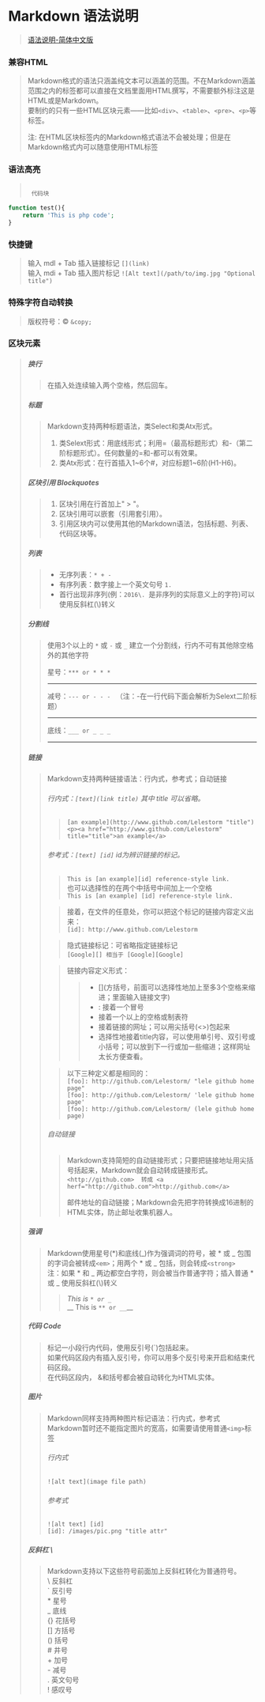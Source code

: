 # Markdown 语法说明
> [语法说明-简体中文版](http://wowubuntu.com/markdown/#list)

### 兼容HTML

> Markdown格式的语法只涵盖纯文本可以涵盖的范围。不在Markdown涵盖范围之内的标签都可以直接在文档里面用HTML撰写，不需要额外标注这是HTML或是Markdown。  
> 要制约的只有一些HTML区块元素——比如`<div>`、`<table>`、`<pre>`、`<p>`等标签。
> 
> 注: 在HTML区块标签内的Markdown格式语法不会被处理；但是在Markdown格式内可以随意使用HTML标签
> 
### 语法高亮
> 
> ```html   
>   
>  代码块   
> ```

```php
function test(){
    return 'This is php code';    
}
```

### 快捷键
> 输入 mdl + Tab 插入链接标记 `[](link)`  
> 输入 mdi + Tab 插入图片标记 `![Alt text](/path/to/img.jpg "Optional title")`
### 特殊字符自动转换
> 版权符号：&copy; `&copy;`
> 
### 区块元素
> ##### 换行
> >在插入处连续输入两个空格，然后回车。  
> ##### 标题
> > Markdown支持两种标题语法，类Select和类Atx形式。  
> > 1. 类Selext形式：用底线形式；利用=（最高标题形式）和-（第二阶标题形式）。任何数量的=和-都可以有效果。  
> > 2. 类Atx形式：在行首插入1~6个#，对应标题1~6阶(H1-H6)。
> ##### 区块引用 Blockquotes
> > 1. 区块引用在行首加上" > "。  
> > 2. 区块引用可以嵌套（引用套引用）。
> > 3. 引用区块内可以使用其他的Markdown语法，包括标题、列表、代码区块等。 
> ##### 列表  
> > * 无序列表：`* + -`
> > * 有序列表：数字接上一个英文句号 `1.`   
> > * 首行出现非序列(例：`2016\. `是非序列的实际意义上的字符)可以使用反斜杠(\\)转义  
> ##### 分割线
> > 使用3个以上的 `*` 或 `-` 或 `_` 建立一个分割线，行内不可有其他除空格外的其他字符  
> > 
> > 星号：`*** or * * *`
> > * * *  
> > 减号：`--- or - - - `  （注：-在一行代码下面会解析为Selext二阶标题）
> > 
> > ---
> > 底线：`___ or _ _ _`  
> > ___ _ _ 
> > 
> ##### 链接
> > Markdown支持两种链接语法：行内式，参考式；自动链接 
> > 
> > ###### 行内式：`[text](link title)` 其中 title 可以省略。
> > > `[an example](http://www.github.com/Lelestorm "title")`   
> > > `<p><a href="http://www.github.com/Lelestorm" title="title">an example</a>`
> > 
> > ###### 参考式：`[text] [id]` id为辨识链接的标记。   
> > > `This is [an example][id] reference-style link.`   
> > > 也可以选择性的在两个中括号中间加上一个空格   
> > > `This is [an example] [id] reference-style link.`   
> > 
> > > 接着，在文件的任意处，你可以把这个标记的链接内容定义出来：  
> > > `[id]: http://www.github.com/Lelestorm`   
> > 
> > > 隐式链接标记：可省略指定链接标记   
> > > `[Google][] 相当于 [Google][Google]`
> > 
> > > 链接内容定义形式：   
> > > > * \[](方括号，前面可以选择性地加上至多3个空格来缩进；里面输入链接文字)  
> > > > * : 接着一个冒号
> > > > * 接着一个以上的空格或制表符
> > > > * 接着链接的网址；可以用尖括号(<>)包起来   
> > > > * 选择性地接着title内容，可以使用单引号、双引号或小括号；可以放到下一行或加一些缩进；这样网址太长方便查看。
> >
> > > 以下三种定义都是相同的：   
> > > `[foo]: http://github.com/Lelestorm/ "lele github home  page"`   
> > > `[foo]: http://github.com/Lelestorm/ 'lele github home  page'`   
> > > `[foo]: http://github.com/Lelestorm/ (lele github home  page)`  
> > > 
> > ###### 自动链接
> > > Markdown支持简短的自动链接形式；只要把链接地址用尖括号括起来，Markdown就会自动转成链接形式。   
> > > `<http://github.com>  转成 <a herf="http://github.com">http://github.com</a>`   
> > > 
> > > 邮件地址的自动链接；Markdown会先把字符转换成16进制的HTML实体，防止邮址收集机器人。
> 
> ##### 强调
> > Markdown使用星号(*)和底线(_)作为强调词的符号，被 * 或 _ 包围的字词会被转成`<em>`；用两个 * 或 _ 包括，则会转成`<strong>`    
> > 注：如果 * 和 _ 两边都空白字符，则会被当作普通字符；插入普通 * 或 _ 使用反斜杠(\\)转义  
> > > *This is `* or _`*   
> > > __ This is `** or __`__
> 
> ##### 代码 Code
> 
> >  标记一小段行内代码，使用反引号(`)包括起来。   
> >  如果代码区段内有插入反引号，你可以用多个反引号来开启和结束代码区段。   
> >  在代码区段内， &和括号都会被自动转化为HTML实体。
> >
> ##### 图片
> > Markdown同样支持两种图片标记语法：行内式，参考式  
> > Markdown暂时还不能指定图片的宽高，如需要请使用普通`<img>`标签 
> > ###### 行内式   
> > `![alt text](image file path)`   
> > ###### 参考式
> > `![alt text] [id]`   
> > `[id]: /images/pic.png "title attr"`
> > 
> 
> ##### 反斜杠 \
> > Markdown支持以下这些符号前面加上反斜杠转化为普通符号。   
> > \   反斜杠   
> > `   反引号   
> > \*   星号   
> > _   底线   
> > {}  花括号   
> > []  方括号   
> > ()  括号   
> > \#  井号   
> > \+   加号   
> > \-   减号   
> > .   英文句号   
> > !   感叹号   
> >   